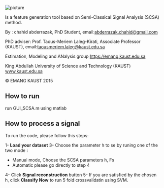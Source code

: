 

![picture](https://user-images.githubusercontent.com/32301374/60793212-e65ff180-a16f-11e9-8e70-a8d2718ec8bb.png)

Is a feature generation  tool based on Semi-Classical Signal Analysis (SCSA) method.

By : chahid abderrazak,  PhD Student,         email:abderrazak.chahid@gmail.com

PhD adviser: Prof. Taous-Meriem Laleg-Kirati, Associate Professor (KAUST),      email:taousmeriem.laleg@kaust.edu.sa 

Estimation, Modeling and ANalysis group     https://emang.kaust.edu.sa

King Abdullah University of Science and Technology (KAUST)
  www.kaust.edu.sa

© EMANG  KAUST 2015      

## How to run
run GUI_SCSA.m using matlab

## How to process a signal
To run the code, please follow this steps:

1- **Load your dataset**
3- Choose the parameter h to se by runing one of the two mode :
* Manual mode, Choose the  SCSA parameters h, Fs 
* Automatic please go directly to step 4
       
4-   Click **Signal reconstruction** button
5- If you are satisfied by the chosen h, click **Classify Now** to run 5 fold crossvalidatin using SVM. 


